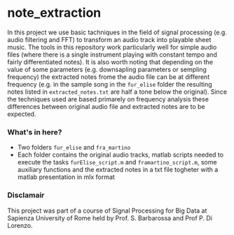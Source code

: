 # note_extraction

In this project we use basic tachniques in the field of signal processing (e.g. audio filtering and FFT) to transform an audio track into playable sheet music. The tools in this repository work particularly well for simple audio files (where there is a single instrument playing with constant tempo and fairly differentiated notes). It is also worth noting that depending on the value of some parameters (e.g. downsapling parameters or sempling frequency) the extracted notes frome the audio file can be at different frequency (e.g. in the sample song in the `fur_elise` folder the resulting notes listed in `extracted_notes.txt` are half a tone below the original). Since the techniques used are based primarely on frequency analysis these differences between original audio file and extracted notes are to be expected.

### What's in here?
- Two folders `fur_elise` and `fra_martino` 
- Each folder contains the original audio tracks, matlab scripts needed to execute the tasks `furElise_script.m` and `framartino_script.m`, some auxiliary functions and the extracted notes in a txt file togheter with a matlab presentation in mlx format

### Disclamair 
This project was part of a course of Signal Processing for Big Data at Sapienza University of Rome held by Prof. S. Barbarossa and Prof P. Di Lorenzo. 
